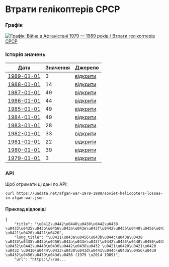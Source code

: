 # Втрати гелікоптерів СРСР
### Графік
[ ![Графік: Війна в Афганістані 1979 — 1989 років / Втрати гелікоптерів СРСР](https://uadata.net/screen?459033&u=%2Fafgan-war-1979-1989%2Fsoviet-helicopters-losses-in-afgan-war) ](https://uadata.net/afgan-war-1979-1989/soviet-helicopters-losses-in-afgan-war)

### Історія значень
| Дата | Значення | Джерело |
|---|---|---|
| [1989-01-01](https://uadata.net/afgan-war-1979-1989/soviet-helicopters-losses-in-afgan-war/1989-01-01+00%3A00%3A00) | 3 | [відкрити](https://ru.wikipedia.org/wiki/%D0%A1%D0%BF%D0%B8%D1%81%D0%BE%D0%BA_%D0%BF%D0%BE%D1%82%D0%B5%D1%80%D1%8C_%D1%81%D0%BE%D0%B2%D0%B5%D1%82%D1%81%D0%BA%D0%B8%D1%85_%D0%B2%D0%B5%D1%80%D1%82%D0%BE%D0%BB%D1%91%D1%82%D0%BE%D0%B2_%D0%B2_%D0%90%D1%84%D0%B3%D0%B0%D0%BD%D1%81%D0%BA%D0%BE%D0%B9_%D0%B2%D0%BE%D0%B9%D0%BD%D0%B5) |
| [1988-01-01](https://uadata.net/afgan-war-1979-1989/soviet-helicopters-losses-in-afgan-war/1988-01-01+00%3A00%3A00) | 14 | [відкрити](https://ru.wikipedia.org/wiki/%D0%A1%D0%BF%D0%B8%D1%81%D0%BE%D0%BA_%D0%BF%D0%BE%D1%82%D0%B5%D1%80%D1%8C_%D1%81%D0%BE%D0%B2%D0%B5%D1%82%D1%81%D0%BA%D0%B8%D1%85_%D0%B2%D0%B5%D1%80%D1%82%D0%BE%D0%BB%D1%91%D1%82%D0%BE%D0%B2_%D0%B2_%D0%90%D1%84%D0%B3%D0%B0%D0%BD%D1%81%D0%BA%D0%BE%D0%B9_%D0%B2%D0%BE%D0%B9%D0%BD%D0%B5) |
| [1987-01-01](https://uadata.net/afgan-war-1979-1989/soviet-helicopters-losses-in-afgan-war/1987-01-01+00%3A00%3A00) | 49 | [відкрити](https://ru.wikipedia.org/wiki/%D0%A1%D0%BF%D0%B8%D1%81%D0%BE%D0%BA_%D0%BF%D0%BE%D1%82%D0%B5%D1%80%D1%8C_%D1%81%D0%BE%D0%B2%D0%B5%D1%82%D1%81%D0%BA%D0%B8%D1%85_%D0%B2%D0%B5%D1%80%D1%82%D0%BE%D0%BB%D1%91%D1%82%D0%BE%D0%B2_%D0%B2_%D0%90%D1%84%D0%B3%D0%B0%D0%BD%D1%81%D0%BA%D0%BE%D0%B9_%D0%B2%D0%BE%D0%B9%D0%BD%D0%B5) |
| [1986-01-01](https://uadata.net/afgan-war-1979-1989/soviet-helicopters-losses-in-afgan-war/1986-01-01+00%3A00%3A00) | 44 | [відкрити](https://ru.wikipedia.org/wiki/%D0%A1%D0%BF%D0%B8%D1%81%D0%BE%D0%BA_%D0%BF%D0%BE%D1%82%D0%B5%D1%80%D1%8C_%D1%81%D0%BE%D0%B2%D0%B5%D1%82%D1%81%D0%BA%D0%B8%D1%85_%D0%B2%D0%B5%D1%80%D1%82%D0%BE%D0%BB%D1%91%D1%82%D0%BE%D0%B2_%D0%B2_%D0%90%D1%84%D0%B3%D0%B0%D0%BD%D1%81%D0%BA%D0%BE%D0%B9_%D0%B2%D0%BE%D0%B9%D0%BD%D0%B5) |
| [1985-01-01](https://uadata.net/afgan-war-1979-1989/soviet-helicopters-losses-in-afgan-war/1985-01-01+00%3A00%3A00) | 49 | [відкрити](https://ru.wikipedia.org/wiki/%D0%A1%D0%BF%D0%B8%D1%81%D0%BE%D0%BA_%D0%BF%D0%BE%D1%82%D0%B5%D1%80%D1%8C_%D1%81%D0%BE%D0%B2%D0%B5%D1%82%D1%81%D0%BA%D0%B8%D1%85_%D0%B2%D0%B5%D1%80%D1%82%D0%BE%D0%BB%D1%91%D1%82%D0%BE%D0%B2_%D0%B2_%D0%90%D1%84%D0%B3%D0%B0%D0%BD%D1%81%D0%BA%D0%BE%D0%B9_%D0%B2%D0%BE%D0%B9%D0%BD%D0%B5) |
| [1984-01-01](https://uadata.net/afgan-war-1979-1989/soviet-helicopters-losses-in-afgan-war/1984-01-01+00%3A00%3A00) | 49 | [відкрити](https://ru.wikipedia.org/wiki/%D0%A1%D0%BF%D0%B8%D1%81%D0%BE%D0%BA_%D0%BF%D0%BE%D1%82%D0%B5%D1%80%D1%8C_%D1%81%D0%BE%D0%B2%D0%B5%D1%82%D1%81%D0%BA%D0%B8%D1%85_%D0%B2%D0%B5%D1%80%D1%82%D0%BE%D0%BB%D1%91%D1%82%D0%BE%D0%B2_%D0%B2_%D0%90%D1%84%D0%B3%D0%B0%D0%BD%D1%81%D0%BA%D0%BE%D0%B9_%D0%B2%D0%BE%D0%B9%D0%BD%D0%B5) |
| [1983-01-01](https://uadata.net/afgan-war-1979-1989/soviet-helicopters-losses-in-afgan-war/1983-01-01+00%3A00%3A00) | 28 | [відкрити](https://ru.wikipedia.org/wiki/%D0%A1%D0%BF%D0%B8%D1%81%D0%BE%D0%BA_%D0%BF%D0%BE%D1%82%D0%B5%D1%80%D1%8C_%D1%81%D0%BE%D0%B2%D0%B5%D1%82%D1%81%D0%BA%D0%B8%D1%85_%D0%B2%D0%B5%D1%80%D1%82%D0%BE%D0%BB%D1%91%D1%82%D0%BE%D0%B2_%D0%B2_%D0%90%D1%84%D0%B3%D0%B0%D0%BD%D1%81%D0%BA%D0%BE%D0%B9_%D0%B2%D0%BE%D0%B9%D0%BD%D0%B5) |
| [1982-01-01](https://uadata.net/afgan-war-1979-1989/soviet-helicopters-losses-in-afgan-war/1982-01-01+00%3A00%3A00) | 33 | [відкрити](https://ru.wikipedia.org/wiki/%D0%A1%D0%BF%D0%B8%D1%81%D0%BE%D0%BA_%D0%BF%D0%BE%D1%82%D0%B5%D1%80%D1%8C_%D1%81%D0%BE%D0%B2%D0%B5%D1%82%D1%81%D0%BA%D0%B8%D1%85_%D0%B2%D0%B5%D1%80%D1%82%D0%BE%D0%BB%D1%91%D1%82%D0%BE%D0%B2_%D0%B2_%D0%90%D1%84%D0%B3%D0%B0%D0%BD%D1%81%D0%BA%D0%BE%D0%B9_%D0%B2%D0%BE%D0%B9%D0%BD%D0%B5) |
| [1981-01-01](https://uadata.net/afgan-war-1979-1989/soviet-helicopters-losses-in-afgan-war/1981-01-01+00%3A00%3A00) | 22 | [відкрити](https://ru.wikipedia.org/wiki/%D0%A1%D0%BF%D0%B8%D1%81%D0%BE%D0%BA_%D0%BF%D0%BE%D1%82%D0%B5%D1%80%D1%8C_%D1%81%D0%BE%D0%B2%D0%B5%D1%82%D1%81%D0%BA%D0%B8%D1%85_%D0%B2%D0%B5%D1%80%D1%82%D0%BE%D0%BB%D1%91%D1%82%D0%BE%D0%B2_%D0%B2_%D0%90%D1%84%D0%B3%D0%B0%D0%BD%D1%81%D0%BA%D0%BE%D0%B9_%D0%B2%D0%BE%D0%B9%D0%BD%D0%B5) |
| [1980-01-01](https://uadata.net/afgan-war-1979-1989/soviet-helicopters-losses-in-afgan-war/1980-01-01+00%3A00%3A00) | 39 | [відкрити](https://ru.wikipedia.org/wiki/%D0%A1%D0%BF%D0%B8%D1%81%D0%BE%D0%BA_%D0%BF%D0%BE%D1%82%D0%B5%D1%80%D1%8C_%D1%81%D0%BE%D0%B2%D0%B5%D1%82%D1%81%D0%BA%D0%B8%D1%85_%D0%B2%D0%B5%D1%80%D1%82%D0%BE%D0%BB%D1%91%D1%82%D0%BE%D0%B2_%D0%B2_%D0%90%D1%84%D0%B3%D0%B0%D0%BD%D1%81%D0%BA%D0%BE%D0%B9_%D0%B2%D0%BE%D0%B9%D0%BD%D0%B5) |
| [1979-01-01](https://uadata.net/afgan-war-1979-1989/soviet-helicopters-losses-in-afgan-war/1979-01-01+00%3A00%3A00) | 3 | [відкрити](https://ru.wikipedia.org/wiki/%D0%A1%D0%BF%D0%B8%D1%81%D0%BE%D0%BA_%D0%BF%D0%BE%D1%82%D0%B5%D1%80%D1%8C_%D1%81%D0%BE%D0%B2%D0%B5%D1%82%D1%81%D0%BA%D0%B8%D1%85_%D0%B2%D0%B5%D1%80%D1%82%D0%BE%D0%BB%D1%91%D1%82%D0%BE%D0%B2_%D0%B2_%D0%90%D1%84%D0%B3%D0%B0%D0%BD%D1%81%D0%BA%D0%BE%D0%B9_%D0%B2%D0%BE%D0%B9%D0%BD%D0%B5) |
### API
Щоб отримати ці дані по API:
```
curl https://uadata.net/afgan-war-1979-1989/soviet-helicopters-losses-in-afgan-war.json
```
#### Приклад відповіді 
```
{
    "title": "\u0412\u0442\u0440\u0430\u0442\u0438 \u0433\u0435\u043b\u0456\u043a\u043e\u043f\u0442\u0435\u0440\u0456\u0432 \u0421\u0420\u0421\u0420",
    "long_title": "\u0421\u043a\u0456\u043b\u044c\u043a\u0438 \u0433\u0435\u043b\u0456\u043a\u043e\u043f\u0442\u0435\u0440\u0456\u0432 \u0432\u0442\u0440\u0430\u0442\u0438\u0432 \u0421\u0420\u0421\u0420 \u0432 \u0410\u0444\u0433\u0430\u043d\u0441\u044c\u043a\u0456\u0439 \u0432\u0456\u0439\u043d\u0456 (1979 \u2014 1989)",
    "url": "https:\/\/ua...
```